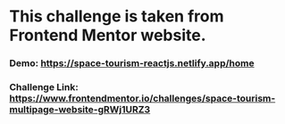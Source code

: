 # This challenge is taken from Frontend Mentor website.

### Demo: https://space-tourism-reactjs.netlify.app/home
### Challenge Link: https://www.frontendmentor.io/challenges/space-tourism-multipage-website-gRWj1URZ3
